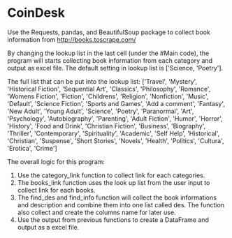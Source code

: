 # CoinDesk

Use the Requests, pandas, and BeautifulSoup package to collect book information from http://books.toscrape.com/ 

By changing the lookup list in the last cell (under the #Main code), the program will starts collecting book information from each category and output as excel file. The default setting in lookup list is ['Science, 'Poetry']. 

The full list that can be put into the lookup list: ['Travel', 'Mystery', 'Historical Fiction', 'Sequential Art', 'Classics', 'Philosophy', 'Romance', 'Womens Fiction', 'Fiction', 'Childrens', 'Religion', 'Nonfiction', 'Music', 'Default', 'Science Fiction', 'Sports and Games', 'Add a comment', 'Fantasy', 'New Adult', 'Young Adult', 'Science', 'Poetry', 'Paranormal', 'Art', 'Psychology', 'Autobiography', 'Parenting', 'Adult Fiction', 'Humor', 'Horror', 'History', 'Food and Drink', 'Christian Fiction', 'Business', 'Biography', 'Thriller', 'Contemporary', 'Spirituality', 'Academic', 'Self Help', 'Historical', 'Christian', 'Suspense', 'Short Stories', 'Novels', 'Health', 'Politics', 'Cultura', 'Erotica', 'Crime']

The overall logic for this program:
1. Use the category_link function to collect link for each categories.
2. The books_link function uses the look up list from the user input to collect link for each books.
3. The find_des and find_info function will collect the book informations and description and combine them into one list called des. The function also collect and create the columns name for later use.
4. Use the output from previous functions to create a DataFrame and output as a excel file.


